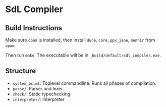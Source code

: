 # SdL Compiler

## Build Instructions

Make sure `opam` is installed, then install `dune`, `core`, `ppx_jane`,
`menhir` from `opam`.

Then run `make`. The executable will be in `_build/default/sdl_compiler.exe`.

## Structure
  - `system_bc.ml`: Toplevel commandline. Runs all phases of compilation.
  - `parse/`: Parser and lexer.
  - `check/`: Static typechecking.
  - `interpreter/`: Interpreter
